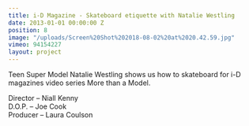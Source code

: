 ```yaml
---
title: i-D Magazine - Skateboard etiquette with Natalie Westling
date: 2013-01-01 00:00:00 Z
position: 8
image: "/uploads/Screen%20Shot%202018-08-02%20at%2020.42.59.jpg"
vimeo: 94154227
layout: project
---
```


Teen Super Model Natalie Westling shows us how to skateboard for i-D magazines video series More than a Model.

Director – Niall Kenny  
D.O.P. – Joe Cook  
Producer – Laura Coulson  